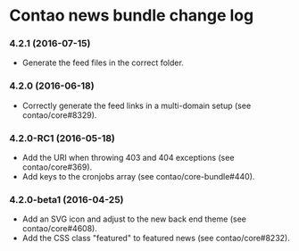 # Contao news bundle change log

### 4.2.1 (2016-07-15)

 * Generate the feed files in the correct folder.

### 4.2.0 (2016-06-18)

 * Correctly generate the feed links in a multi-domain setup (see contao/core#8329).

### 4.2.0-RC1 (2016-05-18)

 * Add the URI when throwing 403 and 404 exceptions (see contao/core#369).
 * Add keys to the cronjobs array (see contao/core-bundle#440).

### 4.2.0-beta1 (2016-04-25)

 * Add an SVG icon and adjust to the new back end theme (see contao/core#4608).
 * Add the CSS class "featured" to featured news (see contao/core#8232).
